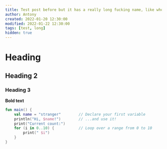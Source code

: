 ```yaml
---
title: Test post before but it has a really long fucking name, like who actually names blog posts this long. At this point it's not even a title but the actual blog post. Dude, what are you even doing? Is everything alright at home? Do you need help?
author: Antony
created: 2022-01-20 12:30:00
modified: 2022-01-22 12:30:00
tags: [test, long]
hidden: true
---
```


<script>
    import Profile from "$lib/components/Profile.svelte"
</script>

# Heading

## Heading 2

<Profile name=Antony />

### Heading 3

<b>Bold text</b>

```kotlin
fun main() {
    val name = "stranger"        // Declare your first variable
    println("Hi, $name!")        // ...and use it!
    print("Current count:")
    for (i in 0..10) {           // Loop over a range from 0 to 10
        print(" $i")
    }
}
```